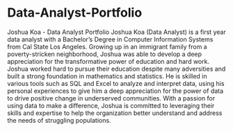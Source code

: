 # Data-Analyst-Portfolio
Joshua Koa - Data Analyst Portfolio
Joshua Koa (Data Analyst) is a first year data analyst with a Bachelor’s Degree in Computer Information Systems from Cal State Los Angeles. Growing up in an immigrant family from a poverty-stricken neighborhood, Joshua was able to develop a deep appreciation for the transformative power of education and hard work. Joshua worked hard to pursue their education despite many adversities and built a strong foundation in mathematics and statistics. He is skilled in various tools such as SQL and Excel to analyze and interpret data, using his personal experiences to give him a deep appreciation for the power of data to drive positive change in underserved communities. With a passion for using data to make a difference, Joshua is committed to leveraging their skills and expertise to help the organization better understand and address the needs of struggling populations.
